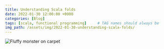 ```yaml
---
title: Understanding Scala folds
date: 2022-01-30 12:00:00 +0000
categories: [Blog]
tags: [scala, functional programming]     # TAG names should always be lowercase
img_path: /assets/img/2022-01-30-understanding-scala-folds/
---
```


![Fluffy monster on carpet](fluffy_monster_on_carpet.png)
